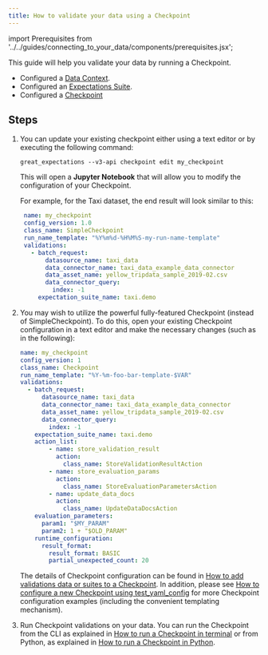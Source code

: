 ```yaml
---
title: How to validate your data using a Checkpoint
---
```


import Prerequisites from '../../guides/connecting_to_your_data/components/prerequisites.jsx';

This guide will help you validate your data by running a Checkpoint.


<Prerequisites>

- Configured a [Data Context](../../tutorials/getting_started/initialize_a_data_context.md).
- Configured an [Expectations Suite](../../tutorials/getting_started/create_your_first_expectations.md).
- Configured a [Checkpoint](./checkpoints/how_to_create_a_new_checkpoint)

</Prerequisites>

Steps
-----

1. You can update your existing checkpoint either using a text editor or by executing the following command:

   ```console
   great_expectations --v3-api checkpoint edit my_checkpoint
   ```

   This will open a **Jupyter Notebook** that will allow you to modify the configuration of your Checkpoint.

   For example, for the Taxi dataset, the end result will look similar to this:
 
   ```yaml
    name: my_checkpoint
    config_version: 1.0
    class_name: SimpleCheckpoint
    run_name_template: "%Y%m%d-%H%M%S-my-run-name-template"
    validations:
      - batch_request:
          datasource_name: taxi_data
          data_connector_name: taxi_data_example_data_connector
          data_asset_name: yellow_tripdata_sample_2019-02.csv
          data_connector_query:
            index: -1
        expectation_suite_name: taxi.demo
   ```

2. You may wish to utilize the powerful fully-featured Checkpoint (instead of SimpleCheckpoint).  To do this, open your existing Checkpoint configuration in a text editor and make the necessary changes (such as in the following):

   ```yaml
   name: my_checkpoint
   config_version: 1
   class_name: Checkpoint
   run_name_template: "%Y-%m-foo-bar-template-$VAR"
   validations:
     - batch_request:
         datasource_name: taxi_data
         data_connector_name: taxi_data_example_data_connector
         data_asset_name: yellow_tripdata_sample_2019-02.csv
         data_connector_query:
           index: -1
       expectation_suite_name: taxi.demo
       action_list:
           - name: store_validation_result
             action:
               class_name: StoreValidationResultAction
           - name: store_evaluation_params
             action:
               class_name: StoreEvaluationParametersAction
           - name: update_data_docs
             action:
               class_name: UpdateDataDocsAction
       evaluation_parameters:
         param1: "$MY_PARAM"
         param2: 1 + "$OLD_PARAM"
       runtime_configuration:
         result_format:
           result_format: BASIC
           partial_unexpected_count: 20
   ```

   The details of Checkpoint configuration can be found in [How to add validations data or suites to a Checkpoint](./checkpoints/how_to_add_validations_data_or_suites_to_a_checkpoint).
   In addition, please see [How to configure a new Checkpoint using test_yaml_config](./checkpoint/how_to_add_validations_data_or_suites_to_a_checkpoint.md) for more Checkpoint configuration examples (including the convenient templating mechanism).

3. Run Checkpoint validations on your data.
   You can run the Checkpoint from the CLI as explained in [How to run a Checkpoint in terminal](./checkpoints/how_to_run_a_checkpoint_in_terminal) or from Python, as explained in [How to run a Checkpoint in Python](./checkpoints/how_to_run_a_checkpoint_in_python).
